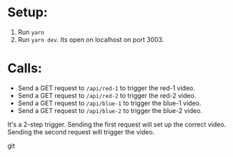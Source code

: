 # Setup:
1. Run `yarn`
2. Run `yarn dev`. Its open on localhost on port 3003.


# Calls:
* Send a GET request to `/api/red-1` to trigger the red-1 video.
* Send a GET request to `/api/red-2` to trigger the red-2 video.
* Send a GET request to `/api/blue-1` to trigger the blue-1 video.
* Send a GET request to `/api/blue-2` to trigger the blue-2 video.


It's a 2-step trigger. Sending the first request will set up the correct video. Sending the second request will trigger the video.

git